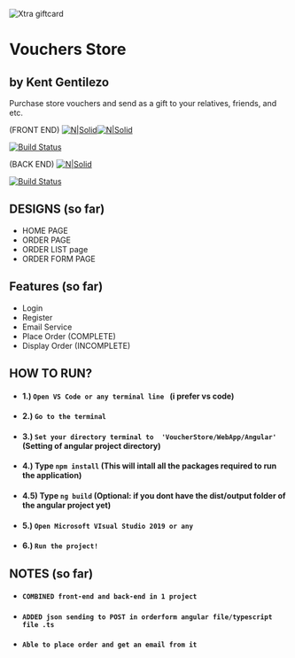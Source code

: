 ![Xtra giftcard](https://i.imgur.com/JYE6DdB.png)

# Vouchers Store 
## by Kent Gentilezo

Purchase store vouchers and send as a gift to your relatives, friends, and etc.

(FRONT END)
[![N|Solid](https://i.imgur.com/GN19unc.png)](https://angular.io)[![N|Solid](https://i.imgur.com/pdTHG83.png)](https://mdbootstrap.com/)

[![Build Status](https://travis-ci.org/joemccann/dillinger.svg?branch=master)](https://github.com/Lezo13/Voucher-Shop-Front-End-)


(BACK END)
[![N|Solid](https://i.imgur.com/NsUYl0c.png)](https://asp.net)

[![Build Status](https://travis-ci.org/joemccann/dillinger.svg?branch=master)](https://github.com/Lezo13/VoucherShop/)


## DESIGNS (so far)
- HOME PAGE 
- ORDER PAGE
- ORDER LIST page
- ORDER FORM PAGE

## Features (so far)

- Login
- Register
- Email Service
- Place Order (COMPLETE)
- Display Order (INCOMPLETE)

## HOW TO RUN?

- #### 1.) `Open VS Code or any terminal line ` (i prefer vs code)
- #### 2.) `Go to the terminal`
- #### 3.) `Set your directory terminal to  'VoucherStore/WebApp/Angular' ` (Setting of angular project directory)
- #### 4.) Type `npm install` (This will intall all the packages required to run the application)
- #### 4.5) Type `ng build` (Optional: if you dont have the dist/output folder of the angular project yet)
- #### 5.) `Open Microsoft VIsual Studio 2019 or any`
- #### 6.) `Run the project!`

## NOTES (so far)

- #### `COMBINED front-end and back-end in 1 project`
- #### `ADDED json sending to POST in orderform angular file/typescript file .ts`
- #### `Able to place order and get an email from it`
